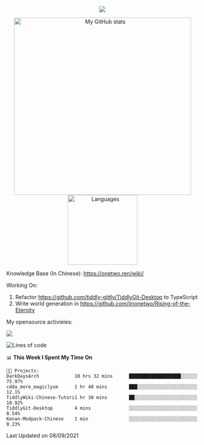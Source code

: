 <a href="https://github.com/linonetwo">
    <p align="center">
        <img src="https://github-profile-trophy.vercel.app/?username=linonetwo&column=7&theme=onedark"/>
    </p>
</a>
<a align="center" href="https://github.com/linonetwo">
  <p align="center">
    <img src="https://github-readme-stats.vercel.app/api?username=linonetwo&show_icons=true&count_private=true" alt="My GitHub stats" width="465"/>
    <img src="https://github-readme-stats.vercel.app/api/top-langs/?username=linonetwo&layout=compact&langs_count=10" alt="Languages" height="183">
  </p>
</a>

Knowledge Base (In Chinese): https://onetwo.ren/wiki/

Working On: 

1. Refactor https://github.com/tiddly-gittly/TiddlyGit-Desktop to TypeScript
1. Write world generation in https://github.com/linonetwo/Rising-of-the-Eternity

My opensource activieies:

![](https://visitor-badge.glitch.me/badge?page_id=linonetwo.linonetwo)

<!--START_SECTION:waka-->
![Lines of code](https://img.shields.io/badge/From%20Hello%20World%20I%27ve%20Written-2.5%20million%20lines%20of%20code-blue)

📊 **This Week I Spent My Time On** 

```text
🐱‍💻 Projects: 
DarkDaysArch             10 hrs 32 mins      ███████████████████░░░░░░   75.97% 
cdda_more_magiclysm      1 hr 40 mins        ███░░░░░░░░░░░░░░░░░░░░░░   12.1% 
TiddlyWiki-Chinese-Tutori1 hr 30 mins        ██░░░░░░░░░░░░░░░░░░░░░░░   10.92% 
TiddlyGit-Desktop        4 mins              ░░░░░░░░░░░░░░░░░░░░░░░░░   0.54% 
Kenan-Modpack-Chinese    1 min               ░░░░░░░░░░░░░░░░░░░░░░░░░   0.23%

```


 Last Updated on 08/09/2021
<!--END_SECTION:waka-->
